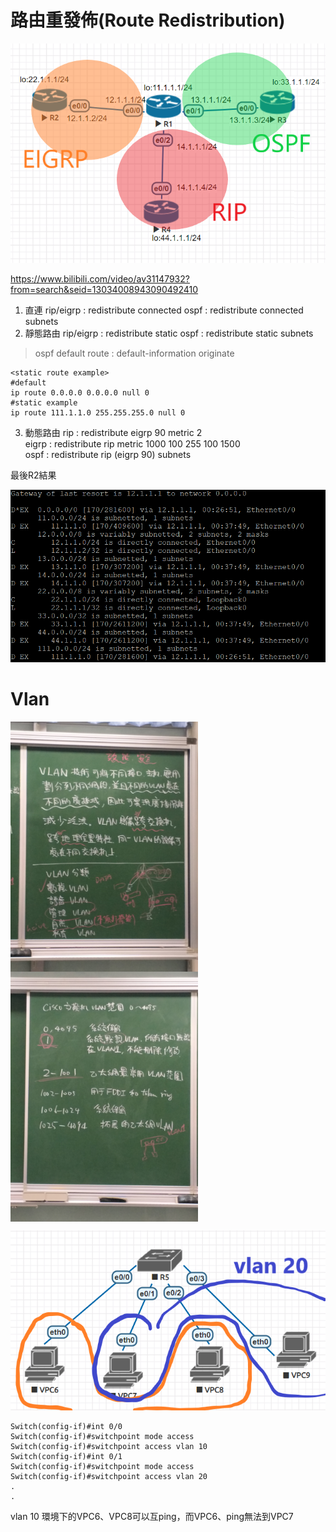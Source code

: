 # 路由重發佈(Route Redistribution)

![](image/20191119b.png)

https://www.bilibili.com/video/av31147932?from=search&seid=13034008943090492410

1. 直連
    rip/eigrp : redistribute connected
    ospf : redistribute connected subnets
2. 靜態路由
    rip/eigrp : redistribute static
    ospf : redistribute static subnets
> ospf default route : default-information originate
```
<static route example>
#default 
ip route 0.0.0.0 0.0.0.0 null 0
#static example
ip route 111.1.1.0 255.255.255.0 null 0
```

3. 動態路由
rip : redistribute eigrp 90 metric 2  
eigrp :  redistribute rip metric 1000 100 255 100 1500   
ospf : redistribute rip (eigrp 90) subnets 

最後R2結果

![](image/20191119cc.PNG)


# Vlan
<img src="image/20191119d.jpg" width = "300"  align="left"/>
<img src="image/20191119e.jpg" width = "300"  align="center"/>

![](image/20191119f.PNG)
```
Switch(config-if)#int 0/0
Switch(config-if)#switchpoint mode access
Switch(config-if)#switchpoint access vlan 10
Switch(config-if)#int 0/1
Switch(config-if)#switchpoint mode access
Switch(config-if)#switchpoint access vlan 20
.
.
```
vlan 10 環境下的VPC6、VPC8可以互ping，而VPC6、ping無法到VPC7